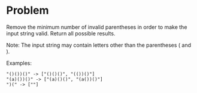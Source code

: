 Problem
===
Remove the minimum number of invalid parentheses in order to make the input string valid. Return all possible results.

Note: The input string may contain letters other than the parentheses ( and ).

Examples:

    "()())()" -> ["()()()", "(())()"]
    "(a)())()" -> ["(a)()()", "(a())()"]
    ")(" -> [""]
